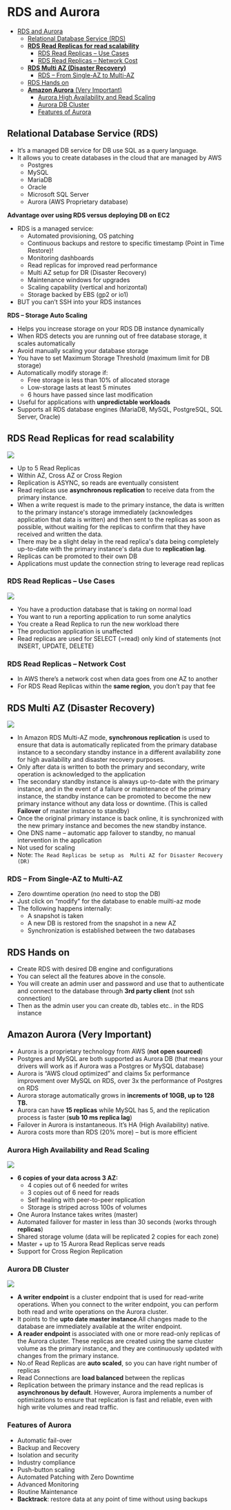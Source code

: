# RDS and Aurora
- [RDS and Aurora](#rds-and-aurora)
  - [Relational Database Service (RDS)](#relational-database-service-rds)
  - [**RDS Read Replicas for read scalability**](#rds-read-replicas-for-read-scalability)
    - [RDS Read Replicas – Use Cases](#rds-read-replicas--use-cases)
    - [RDS Read Replicas – Network Cost](#rds-read-replicas--network-cost)
  - [**RDS Multi AZ (Disaster Recovery)**](#rds-multi-az-disaster-recovery)
    - [RDS – From Single-AZ to Multi-AZ](#rds--from-single-az-to-multi-az)
  - [RDS Hands on](#rds-hands-on)
  - [**Amazon Aurora** (Very Important)](#amazon-aurora-very-important)
    - [Aurora High Availability and Read Scaling](#aurora-high-availability-and-read-scaling)
    - [Aurora DB Cluster](#aurora-db-cluster)
    - [Features of Aurora](#features-of-aurora)

## Relational Database Service (RDS)
- It’s a managed DB service for DB use SQL as a query language. 
- It allows you to create databases in the cloud that are managed by AWS
    - Postgres
    - MySQL
    - MariaDB
    - Oracle
    - Microsoft SQL Server
    - Aurora (AWS Proprietary database)  
  
**Advantage over using RDS versus deploying DB on EC2** 
- RDS is a managed service:
  - Automated provisioning, OS patching
  - Continuous backups and restore to specific timestamp (Point in Time Restore)!
  - Monitoring dashboards
  - Read replicas for improved read performance
  - Multi AZ setup for DR (Disaster Recovery)
  - Maintenance windows for upgrades
  - Scaling capability (vertical and horizontal)
  - Storage backed by EBS (gp2 or io1)
- BUT you can’t SSH into your RDS instances

**RDS – Storage Auto Scaling**
- Helps you increase storage on your RDS DB instance 
dynamically
- When RDS detects you are running out of free database 
storage, it scales automatically
- Avoid manually scaling your database storage 
- You have to set Maximum Storage Threshold (maximum limit for DB storage) 
- Automatically modify storage if: 
  - Free storage is less than 10% of allocated storage 
  - Low-storage lasts at least 5 minutes 
  - 6 hours have passed since last modification 
- Useful for applications with **unpredictable workloads** 
- Supports all RDS database engines (MariaDB, MySQL, 
PostgreSQL, SQL Server, Oracle)

## **RDS Read Replicas for read scalability**
![](Assets/2023-02-22-19-52-38.png)
- Up to 5 Read Replicas
- Within AZ, Cross AZ 
or Cross Region
- Replication is ASYNC, 
so reads are eventually 
consistent
- Read replicas use **asynchronous replication** to receive data from the primary instance.
- When a write request is made to the primary instance, the data is written to the primary instance's storage immediately (acknowledges application that data is written) and then sent to the replicas as soon as possible, without waiting for the replicas to confirm that they have received and written the data.
- There may be a slight delay in the read replica's data being completely up-to-date with the primary instance's data due to **replication lag**.
- Replicas can be 
promoted to their 
own DB
- Applications must 
update the connection 
string to leverage read 
replicas

### RDS Read Replicas – Use Cases
![](Assets/2023-02-22-19-53-39.png)
- You have a production database 
that is taking on normal load
- You want to run a reporting 
application to run some analytics
- You create a Read Replica to run 
the new workload there
- The production application is 
unaffected
- Read replicas are used for SELECT 
(=read) only kind of statements 
(not INSERT, UPDATE, DELETE)

### RDS Read Replicas – Network Cost
- In AWS there’s a network cost when data goes from one AZ to another 
- For RDS Read Replicas within the **same region**, you don’t pay that fee

## **RDS Multi AZ (Disaster Recovery)**
![](Assets/2023-02-22-19-59-58.png)
- In Amazon RDS Multi-AZ mode, **synchronous replication** is used to ensure that data is automatically replicated from the primary database instance to a secondary standby instance in a different availability zone for high availability and disaster recovery purposes.
- Only after data is written to both the primary and secondary, write operation is acknowledged to the application
- The secondary standby instance is always up-to-date with the primary instance, and in the event of a failure or maintenance of the primary instance, the standby instance can be promoted to become the new primary instance without any data loss or downtime. (This is called **Failover** of master instance to standby)
- Once the original primary instance is back online, it is synchronized with the new primary instance and becomes the new standby instance.
- One DNS name – automatic app failover to standby, no manual intervention in the application
- Not used for scaling
- Note: `The Read Replicas be setup as 
Multi AZ for Disaster Recovery (DR)`

### RDS – From Single-AZ to Multi-AZ
- Zero downtime operation (no 
need to stop the DB)
- Just click on “modify” for the 
database to enable muilti-az mode
- The following happens internally:
  - A snapshot is taken
  - A new DB is restored from the 
  snapshot in a new AZ
  - Synchronization is established 
  between the two databases

## RDS Hands on 
- Create RDS with desired DB engine and configurations
- You can select all the features above in the console.
- You will create an admin user and password and use that to authenticate and connect to the database through **3rd party client** (not ssh connection)
- Then as the admin user you can create db, tables etc.. in the RDS instance

## **Amazon Aurora** (Very Important)

- Aurora is a proprietary technology from AWS (**not open sourced**)
- Postgres and MySQL are both supported as Aurora DB (that means your 
drivers will work as if Aurora was a Postgres or MySQL database)
- Aurora is “AWS cloud optimized” and claims 5x performance improvement 
over MySQL on RDS, over 3x the performance of Postgres on RDS
- Aurora storage automatically grows in **increments of 10GB, up to 128 TB.** 
- Aurora can have **15 replicas** while MySQL has 5, and the replication process is faster (**sub 10 ms replica lag**)
- Failover in Aurora is instantaneous. It’s HA (High Availability) native. 
- Aurora costs more than RDS (20% more) – but is more efficient

### Aurora High Availability and Read Scaling
![](Assets/2023-02-22-21-48-22.png)
- **6 copies of your data across 3 AZ:**
  - 4 copies out of 6 needed for writes
  - 3 copies out of 6 need for reads
  - Self healing with peer-to-peer replication
  - Storage is striped across 100s of volumes
- One Aurora Instance takes writes (master)
- Automated failover for master in less than 
30 seconds (works through **replicas**)
- Shared storage volume (data will be replicated 2 copies for each zone)
- Master + up to 15 Aurora Read Replicas serve reads
- Support for Cross Region Replication

### Aurora DB Cluster
![](Assets/2023-02-22-21-51-14.png)
-  **A writer endpoint** is a cluster endpoint that is used for read-write operations. When you connect to the writer endpoint, you can perform both read and write operations on the Aurora cluster.
-  It points to the **upto date master instance**.All changes made to the database are immediately available at the writer endpoint.
-  **A reader endpoint** is associated with one or more read-only replicas of the Aurora cluster. These replicas are created using the same cluster volume as the primary instance, and they are continuously updated with changes from the primary instance. 
- No.of  Read Replicas are **auto scaled**, so you can have right number of replicas
- Read Connections are **load balanced** between the replicas
- Replication between the primary instance and the read replicas is **asynchronous by default**. However, Aurora implements a number of optimizations to ensure that replication is fast and reliable, even with high write volumes and read traffic.
  
### Features of Aurora
- Automatic fail-over
- Backup and Recovery
- Isolation and security
- Industry compliance
- Push-button scaling
- Automated Patching with Zero Downtime
- Advanced Monitoring
- Routine Maintenance
- **Backtrack**: restore data at any point of time without using backups
